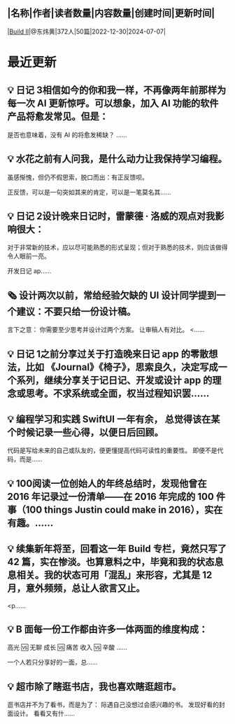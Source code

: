 |名称|作者|读者数量|内容数量|创建时间|更新时间|
---
|[Build Ⅱ](https://xiaobot.net/p/b23?refer=0b133df9-27dc-423b-8101-639049001c13)|@东炜黄|372人|50篇|2022-12-30|2024-07-07|

# 最近更新
## 💡 日记 3相信如今的你和我一样，不再像两年前那样为每一次 AI 更新惊呼。可以想象，加入 AI 功能的软件产品将愈发常见。但是：

是否也意味着，没有 AI 的将愈发稀缺？
......
## 💡 水花之前有人问我，是什么动力让我保持学习编程。

虽感惭愧，但仍不假思索，脱口而出：有正反馈呗。

正反馈，可以是一句突如其来的肯定，可以是一笔莫名其......
## 💡 日记 2设计晚来日记时，雷蒙德 · 洛威的观点对我影响很大：
对于非常新的技术，应以尽可能熟悉的形式呈现；但对于熟悉的技术，则应该做得令人眼前一亮。

开发日记 ap......
## 🗞️ 设计两次以前，常给经验欠缺的 UI 设计同学提到一个建议：不要只给一份设计稿。

言下之意：
你需要至少思考并设计过两个方案。
让审稿人有对比。
<......
## 💡 日记 1之前分享过关于打造晚来日记 app 的零散想法，比如 《Journal》《椅子》，思索良久，决定写成一个系列，继续分享关于记日记、开发或设计 app 的理念或思考。不求系统或全面，权当过程知识罢......
## 💡 编程学习和实践 SwiftUI 一年有余， 总觉得该在某个时候记录一些心得，以便日后回顾。

代码是写给未来的自己或队友的，便更懂提高代码可读性的重要性。 即便不是代码，而是......
## 💡 100阅读一位创始人的年终总结时，发现他曾在 2016 年记录过一份清单——在 2016 年完成的 100 件事（100 things Justin could make in 2016），实在有趣。......
## 💡 续集新年将至，回看这一年 Build 专栏，竟然只写了 42 篇，实在惨淡。也算意料之中，毕竟和我的状态息息相关。我的状态可用「混乱」来形容，尤其是 12 月，意外频频，总让人欲言又止。
<p......
## 💡 B 面每一份工作都由许多一体两面的维度构成：
高光 🆚 无聊
成长 🆚 痛苦
收入 🆚 辛酸
……

一个人若只分享好的一面，总......
## 💡 超市除了瞎逛书店，我也喜欢瞎逛超市​。

逛书店并不为了看书，而是为了：
际遇自己没想过会感兴趣的书。
发现好看的封面设计​。
看看又有什......

